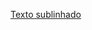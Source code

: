 <!-- Primeira digitação -->
<!-- Sublinhado - Sem suporte em Markdown -->
<ins>Texto sublinhado<ins>